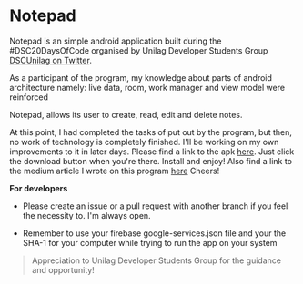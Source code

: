 #  Notepad

Notepad is an simple android application built during the #DSC20DaysOfCode organised by Unilag Developer Students Group [DSCUnilag on Twitter](https://twitter.com/DSCUnilag).

As a participant of the program, my knowledge about parts of android architecture namely: live data, room, work manager and view model were reinforced

Notepad, allows its user to create, read, edit and delete notes.

At this point, I had completed the tasks of put out by the program, but then, no work of technology is completely finished. I'll be working on my own improvements to it in later days.
Please find a link to the apk [here](https://drive.google.com/file/d/1D1_wB5XIqK83zWLe09jSjBolhFwN7PcN/view?usp=sharing). Just click the download button when you're there. Install and enjoy!
Also find a link to the medium article I wrote on this program [here](https://medium.com/@sudo_kaizen/my-dsc20daysofcode-experience-3d0818733067)
Cheers!

**For developers**
 - Please create an issue or a pull request with another branch if you
   feel the necessity to. I'm always open.

 - Remember to use your firebase google-services.json file and your the SHA-1 for your computer while trying to run the app on your system

>Appreciation to Unilag Developer Students Group for the guidance and opportunity!